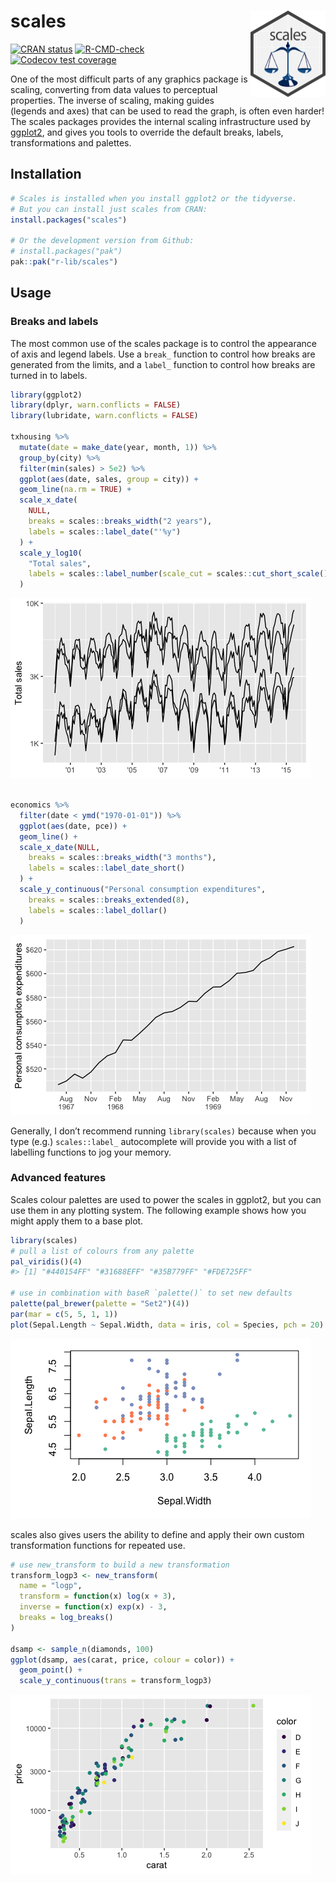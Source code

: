 
<!-- README.md is generated from README.Rmd. Please edit that file -->

# scales <a href="https://scales.r-lib.org/"><img src="man/figures/logo.png" align="right" height="138" alt="scales website" /></a>

<!-- badges: start -->

[![CRAN
status](https://www.r-pkg.org/badges/version/scales)](https://CRAN.R-project.org/package=scales)
[![R-CMD-check](https://github.com/r-lib/scales/actions/workflows/R-CMD-check.yaml/badge.svg)](https://github.com/r-lib/scales/actions/workflows/R-CMD-check.yaml)
[![Codecov test
coverage](https://codecov.io/gh/r-lib/scales/branch/main/graph/badge.svg)](https://app.codecov.io/gh/r-lib/scales?branch=main)
<!-- badges: end -->

One of the most difficult parts of any graphics package is scaling,
converting from data values to perceptual properties. The inverse of
scaling, making guides (legends and axes) that can be used to read the
graph, is often even harder! The scales packages provides the internal
scaling infrastructure used by
[ggplot2](https://ggplot2.tidyverse.org/), and gives you tools to
override the default breaks, labels, transformations and palettes.

## Installation

``` r
# Scales is installed when you install ggplot2 or the tidyverse.
# But you can install just scales from CRAN:
install.packages("scales")

# Or the development version from Github:
# install.packages("pak")
pak::pak("r-lib/scales")
```

## Usage

### Breaks and labels

The most common use of the scales package is to control the appearance
of axis and legend labels. Use a `break_` function to control how breaks
are generated from the limits, and a `label_` function to control how
breaks are turned in to labels.

``` r
library(ggplot2)
library(dplyr, warn.conflicts = FALSE)
library(lubridate, warn.conflicts = FALSE)

txhousing %>% 
  mutate(date = make_date(year, month, 1)) %>% 
  group_by(city) %>% 
  filter(min(sales) > 5e2) %>% 
  ggplot(aes(date, sales, group = city)) + 
  geom_line(na.rm = TRUE) + 
  scale_x_date(
    NULL,
    breaks = scales::breaks_width("2 years"), 
    labels = scales::label_date("'%y")
  ) + 
  scale_y_log10(
    "Total sales",
    labels = scales::label_number(scale_cut = scales::cut_short_scale())
  )
```

![](man/figures/README-labels-1.png)<!-- -->

``` r

economics %>% 
  filter(date < ymd("1970-01-01")) %>% 
  ggplot(aes(date, pce)) + 
  geom_line() + 
  scale_x_date(NULL,
    breaks = scales::breaks_width("3 months"), 
    labels = scales::label_date_short()
  ) + 
  scale_y_continuous("Personal consumption expenditures",
    breaks = scales::breaks_extended(8),
    labels = scales::label_dollar()  
  )
```

![](man/figures/README-labels-2.png)<!-- -->

Generally, I don’t recommend running `library(scales)` because when you
type (e.g.) `scales::label_` autocomplete will provide you with a list
of labelling functions to jog your memory.

### Advanced features

Scales colour palettes are used to power the scales in ggplot2, but you
can use them in any plotting system. The following example shows how you
might apply them to a base plot.

``` r
library(scales)
# pull a list of colours from any palette
pal_viridis()(4)
#> [1] "#440154FF" "#31688EFF" "#35B779FF" "#FDE725FF"

# use in combination with baseR `palette()` to set new defaults
palette(pal_brewer(palette = "Set2")(4))
par(mar = c(5, 5, 1, 1))
plot(Sepal.Length ~ Sepal.Width, data = iris, col = Species, pch = 20)
```

![](man/figures/README-palettes-1.png)<!-- -->

scales also gives users the ability to define and apply their own custom
transformation functions for repeated use.

``` r
# use new_transform to build a new transformation
transform_logp3 <- new_transform(
  name = "logp",
  transform = function(x) log(x + 3),
  inverse = function(x) exp(x) - 3,
  breaks = log_breaks()
)

dsamp <- sample_n(diamonds, 100)
ggplot(dsamp, aes(carat, price, colour = color)) +
  geom_point() + 
  scale_y_continuous(trans = transform_logp3)
```

![](man/figures/README-transforms-1.png)<!-- -->
